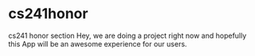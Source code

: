 cs241honor
==========

cs241 honor section
Hey, we are doing a project right now and hopefully this App will be an awesome experience 
for our users.
